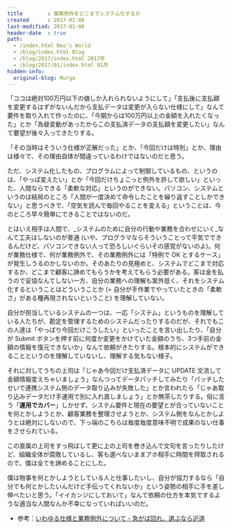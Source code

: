 ```yaml
---
title        : 業務例外をどこまでシステム化するか
created      : 2017-01-08
last-modified: 2017-01-08
header-date  : true
path:
  - /index.html Neo's World
  - /blog/index.html Blog
  - /blog/2017/index.html 2017年
  - /blog/2017/01/index.html 01月
hidden-info:
  original-blog: Murga
---
```


「ココは絶対100万円以下の値しか入れられないようにして」「支払後に支払額を変更するはずがないんだから支払データは変更が入らない仕様にして」なんて要件を取り入れて作ったのに、「今期からは100万円以上の金額を入れたくなった」とか「為替変動があったからこの支払済データの支払額を変更したい」なんて要望が後々入ってきたりする。

「その当時はそういう仕様が正解だった」とか、「今回だけは特別」とか、理由は様々で、その理由自体が間違っているわけではないのだと思う。

ただ、システム化したもの、プログラムによって制御しているもの、というのは、「やっぱ変えたい」とか「今回だけちょこっと例外を許して欲しい」といった、人間ならできる「柔軟な対応」というのができない。パソコン、システムというのは結局のところ「人間が一度決めて命令したことを繰り返すことしかできない」と思うべきで、「空気を読んで毎回やることを変える」ということは、今のところ早々簡単にできることではないのだ。

とはいえ相手は人間で、_システムのために自分の行動や業務を合わせにいく_なんて工夫はしないのが普通 (いや、プログラマならそういうことって平気でできるんだけど、パソコンできない人って恐ろしいぐらいその感覚がないのよ)。何が業務仕様で、何が業務例外で、その業務例外には「特例で OK とするケース」が発生しうるのかしないのか。そのあたりの見極めと、システムでどこまで対応するか、どこまで顧客に諦めてもらうかを考えてもらう必要がある。客は金を払うので妥協なんてしない一方、自分の業務への理解も案外低く、それをシステム化するということはどういうことか (= 自分が手作業でやっていたときの「柔軟さ」がある種再現されないということ) を理解していない。

自分が担当しているシステムの一つは、一応「システム」というものを理解している人たちが、勘定を管理するためのシステムだったりするのだが、それでもこの人達は「やっぱり今回だけこうしたい」といったことを言い出したり、「自分が Submit ボタンを押す前に何度か変更をかけていた金額のうち、3つ手前の金額の情報を復元できないか」なんて依頼がきたりする。根本的にシステムができることというのを理解していないし、理解する気もない様子。

それに対してうちの上司は「じゃあ今回だけ支払済データに UPDATE 文流して金額情報変えちゃいましょう」なんつってデータパッチしてみたり「パッチしたせいで連携システム側のデータ取り込みが失敗した」とか言われたら「じゃあ取り込みデータだけ手運用で別に入れ直しましょう」とか無茶したりする。俗に言う「__運用でカバー__」しかせず、システム要件と現在の要望とが合っていないことを何とかしようとか、顧客業務を整理させようとか、システム側をなんとかしようとは絶対にしないので、下っ端のこちらは毎度毎度意味不明で成果のない仕事をさせられている。

この直属の上司をすっ飛ばして更に上の上司を巻き込んで文句を言ったりしたけど、組織全体が腐敗しているし、客も選べないままアホ相手に時間を搾取されるので、僕は全てを諦めることにした。

僕は物事を何とかしようとしている人と仕事したいし、自分が協力するなら「自分でも何とかしたいんだけど手伝ってくれないか」という姿勢の相手に手を差し伸べたいと思う。「イイカンジにしておいて」なんて依頼の仕方を本気でするような適当な人間なんか不幸になっていればいいのだ。

- 参考：[いわゆる仕様と業務例外について - 急がば回れ、選ぶなら近道](http://d.hatena.ne.jp/okachimachiorz/20120219/1329652555)
